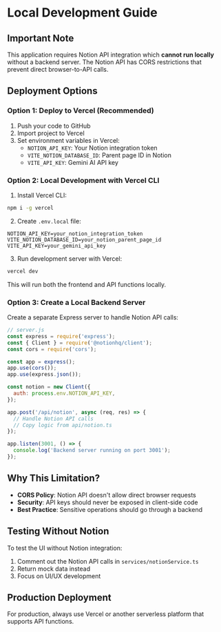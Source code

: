 # Local Development Guide

## Important Note

This application requires Notion API integration which **cannot run locally** without a backend server. The Notion API has CORS restrictions that prevent direct browser-to-API calls.

## Deployment Options

### Option 1: Deploy to Vercel (Recommended)

1. Push your code to GitHub
2. Import project to Vercel
3. Set environment variables in Vercel:
   - `NOTION_API_KEY`: Your Notion integration token
   - `VITE_NOTION_DATABASE_ID`: Parent page ID in Notion
   - `VITE_API_KEY`: Gemini AI API key

### Option 2: Local Development with Vercel CLI

1. Install Vercel CLI:
```bash
npm i -g vercel
```

2. Create `.env.local` file:
```env
NOTION_API_KEY=your_notion_integration_token
VITE_NOTION_DATABASE_ID=your_notion_parent_page_id
VITE_API_KEY=your_gemini_api_key
```

3. Run development server with Vercel:
```bash
vercel dev
```

This will run both the frontend and API functions locally.

### Option 3: Create a Local Backend Server

Create a separate Express server to handle Notion API calls:

```javascript
// server.js
const express = require('express');
const { Client } = require('@notionhq/client');
const cors = require('cors');

const app = express();
app.use(cors());
app.use(express.json());

const notion = new Client({
  auth: process.env.NOTION_API_KEY,
});

app.post('/api/notion', async (req, res) => {
  // Handle Notion API calls
  // Copy logic from api/notion.ts
});

app.listen(3001, () => {
  console.log('Backend server running on port 3001');
});
```

## Why This Limitation?

- **CORS Policy**: Notion API doesn't allow direct browser requests
- **Security**: API keys should never be exposed in client-side code
- **Best Practice**: Sensitive operations should go through a backend

## Testing Without Notion

To test the UI without Notion integration:

1. Comment out the Notion API calls in `services/notionService.ts`
2. Return mock data instead
3. Focus on UI/UX development

## Production Deployment

For production, always use Vercel or another serverless platform that supports API functions.